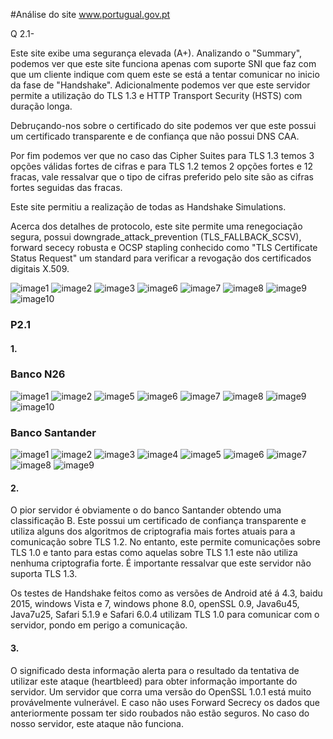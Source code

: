 #Análise do site www.portugual.gov.pt

Q 2.1-

Este site exibe uma segurança elevada (A+).
Analizando o "Summary", podemos ver que este site funciona apenas com suporte SNI que faz com que um cliente indique com quem este se está a tentar comunicar no inicio da fase de "Handshake". Adicionalmente podemos ver que este servidor permite a utilização do TLS 1.3 e HTTP Transport Security (HSTS) com duração longa.

Debruçando-nos sobre o certificado do site podemos ver que este possui um certificado transparente e de confiança que não possui DNS CAA.

Por fim podemos ver que no caso das Cipher Suites para TLS 1.3 temos 3 opções válidas fortes de cifras e para TLS 1.2 temos 2 opções fortes e 12 fracas, vale ressalvar que o tipo de cifras preferido pelo site são as cifras fortes seguidas das fracas.

Este site permitiu a realização de todas as Handshake Simulations.

Acerca dos detalhes de protocolo, este site permite uma renegociação segura, possui downgrade_attack_prevention (TLS_FALLBACK_SCSV), forward sececy robusta e OCSP stapling conhecido como "TLS Certificate Status Request" um standard para verificar a revogação dos certificados digitais X.509.


![image1](portugalGov/pg1.png)
![image2](portugalGov/pg2.png)
![image3](portugalGov/pg3.png)
![image6](portugalGov/pg6.png)
![image7](portugalGov/pg7.png)
![image8](portugalGov/pg8.png)
![image9](portugalGov/pg9.png)
![image10](portugalGov/pg10.png)



### P2.1

#### 1.

### Banco N26
![image1](banco1/b1.png)
![image2](banco1/b2.png)
![image5](banco1/b5.png)
![image6](banco1/b6.png)
![image7](banco1/b7.png)
![image8](banco1/b8.png)
![image9](banco1/b9.png)
![image10](banco1/b10.png)

### Banco Santander
![image1](banco2/b1.png)
![image2](banco2/b2.png)
![image3](banco2/b3.png)
![image4](banco2/b4.png)
![image5](banco2/b5.png)
![image6](banco2/b6.png)
![image7](banco2/b7.png)
![image8](banco2/b8.png)
![image9](banco2/b9.png)



#### 2. 

O pior servidor é obviamente o do banco Santander obtendo uma classificação B. Este possui um certificado de confiança transparente e utiliza alguns dos algoritmos de criptografia mais fortes atuais para a comunicação sobre TLS 1.2. No entanto, este permite comunicações sobre TLS 1.0 e tanto para estas como aquelas sobre TLS 1.1 este não utiliza nenhuma criptografia forte. É importante ressalvar que este servidor não suporta TLS 1.3.



Os testes de Handshake feitos como as versões de Android até á 4.3, baidu 2015, windows Vista e 7, windows phone 8.0, openSSL 0.9, Java6u45, Java7u25, Safari 5.1.9 e Safari 6.0.4 utilizam TLS 1.0 para comunicar com o servidor, pondo em perigo a comunicação.

#### 3.

O significado desta informação alerta para o resultado da tentativa de utilizar este ataque (heartbleed) para obter informação importante do servidor. Um servidor que corra uma versão do OpenSSL 1.0.1 está muito provávelmente vulnerável. E caso não uses Forward Secrecy os dados que anteriormente possam ter sido roubados não estão seguros.
No caso do nosso servidor, este ataque não funciona.

